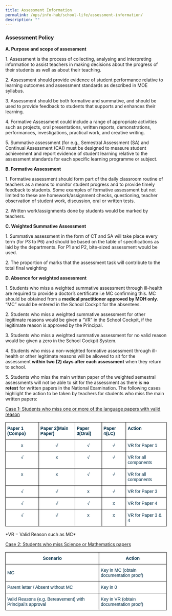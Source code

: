 ```yaml
---
title: Assessment Information
permalink: /ops/info-hub/school-life/assessment-information/
description: ""
---
```

### Assessment Policy

**A. Purpose and scope of assessment**

1\. Assessment is the process of collecting, analysing and interpreting information to assist teachers in making decisions about the progress of their students as well as about their teaching.

2\. Assessment should provide evidence of student performance relative to learning outcomes and assessment standards as described in MOE syllabus.

3\. Assessment should be both formative and summative, and should be used to provide feedback to students that supports and enhances their learning.

4\. Formative Assessment could include a range of appropriate activities such as projects, oral presentations, written reports, demonstrations, performances, investigations, practical work, and creative writing.

5\. Summative assessment (for e.g., Semestral Assessment (SA) and Continual Assessment (CA)) must be designed to measure student achievement and report evidence of student learning relative to the assessment standards for each specific learning programme or subject.

**B. Formative Assessment**

1\. Formative assessment should form part of the daily classroom routine of teachers as a means to monitor student progress and to provide timely feedback to students. Some examples of formative assessment but not limited to these are homework/assignment checks, questioning, teacher observation of student work, discussion, oral or written tests.

2\. Written work/assignments done by students would be marked by teachers.

**C.  Weighted Summative Assessment**

1\. Summative assessment in the form of CT and SA will take place every term (for P3 to P6) and should be based on the table of specifications as laid by the departments. For P1 and P2, bite-sized assessment would be used.

2\. The proportion of marks that the assessment task will contribute to the total final weighting

**D.  Absence for weighted assessment**

1\. Students who miss a weighted summative assessment through ill-health are required to provide a doctor’s certificate i.e MC confirming this. MC should be obtained from a&nbsp;**medical practitioner approved by MOH only**. “MC” would be entered in the School Cockpit for the absentees.

2\. Students who miss a weighted summative assessment for other legitimate reasons would be given a “VR” in the School Cockpit, if the legitimate reason is approved by the Principal.

3\. Students who miss a weighted summative assessment for no valid reason would be given a zero in the School Cockpit System.

4\. Students who miss a non-weighted formative assessment through ill-health or other legitimate reasons will be allowed to sit for the assessment&nbsp;**within two (2) days after each assessment**&nbsp;when they return to school.

5\. Students who miss the main written paper of the weighted semestral assessments will not be able to sit for the assessment as there is&nbsp;**no retest**&nbsp;for written papers in the National Examination. The following cases highlight the action to be taken by teachers for students who miss the main written papers:

<u>Case 1: Students who miss one or more of the language papers with valid reason</u>

<style type="text/css">
.tg  {border-collapse:collapse;border-spacing:0;}
.tg td{border-color:black;border-style:solid;border-width:1px;font-family:Arial, sans-serif;font-size:14px;
  overflow:hidden;padding:10px 5px;word-break:normal;}
.tg th{border-color:black;border-style:solid;border-width:1px;font-family:Arial, sans-serif;font-size:14px;
  font-weight:normal;overflow:hidden;padding:10px 5px;word-break:normal;}
.tg .tg-h1v5{background-color:#FFF;color:#002D46;font-weight:bold;text-align:left;vertical-align:top}
.tg .tg-ilyo{background-color:#FFF;color:#002D46;text-align:center;vertical-align:top}
.tg .tg-vd2a{background-color:#FFF;color:#002D46;text-align:left;vertical-align:top}
</style>
<table class="tg">
<thead>
  <tr>
    <th class="tg-h1v5">Paper 1 (Compo)<br></th>
    <th class="tg-h1v5"><span style="background-color:initial">Paper 2(Main Paper)</span></th>
    <th class="tg-h1v5"><span style="background-color:initial">Paper 3(Oral)</span></th>
    <th class="tg-h1v5"><span style="background-color:initial">Paper 4(LC)</span></th>
    <th class="tg-h1v5">Action<br></th>
  </tr>
</thead>
<tbody>
  <tr>
    <td class="tg-ilyo">x</td>
    <td class="tg-ilyo">√<br></td>
    <td class="tg-ilyo">√<br></td>
    <td class="tg-ilyo">√<br></td>
    <td class="tg-vd2a">VR for Paper 1<br></td>
  </tr>
  <tr>
    <td class="tg-ilyo">√<br></td>
    <td class="tg-ilyo">x</td>
    <td class="tg-ilyo">√<br></td>
    <td class="tg-ilyo">√<br></td>
    <td class="tg-vd2a">VR for all components<br></td>
  </tr>
  <tr>
    <td class="tg-ilyo">x</td>
    <td class="tg-ilyo">x</td>
    <td class="tg-ilyo">√<br></td>
    <td class="tg-ilyo">√<br></td>
    <td class="tg-vd2a">VR for all components<br></td>
  </tr>
  <tr>
    <td class="tg-ilyo">√<br></td>
    <td class="tg-ilyo">√<br></td>
    <td class="tg-ilyo">x</td>
    <td class="tg-ilyo">√<br></td>
    <td class="tg-vd2a">VR for Paper 3<br></td>
  </tr>
  <tr>
    <td class="tg-ilyo">√<br></td>
    <td class="tg-ilyo">√<br></td>
    <td class="tg-ilyo">√<br></td>
    <td class="tg-ilyo">x</td>
    <td class="tg-vd2a">VR for Paper 4<br></td>
  </tr>
  <tr>
    <td class="tg-ilyo">√<br></td>
    <td class="tg-ilyo">√<br></td>
    <td class="tg-ilyo">x</td>
    <td class="tg-ilyo">x</td>
    <td class="tg-vd2a">VR for Paper 3 &amp; 4<br></td>
  </tr>
</tbody>
</table>
*VR = Valid Reason such as MC*

<u>Case 2: Students who miss Science or Mathematics papers</u>

<style type="text/css">
.tg  {border-collapse:collapse;border-spacing:0;}
.tg td{border-color:black;border-style:solid;border-width:1px;font-family:Arial, sans-serif;font-size:14px;
  overflow:hidden;padding:10px 5px;word-break:normal;}
.tg th{border-color:black;border-style:solid;border-width:1px;font-family:Arial, sans-serif;font-size:14px;
  font-weight:normal;overflow:hidden;padding:10px 5px;word-break:normal;}
.tg .tg-67ya{background-color:#FFF;color:#002D46;text-align:left;vertical-align:middle}
.tg .tg-dzgf{background-color:#FFF;color:#002D46;font-weight:bold;text-align:center;vertical-align:top}
</style>
<table class="tg">
<thead>
  <tr>
    <th class="tg-dzgf">Scenario<br></th>
    <th class="tg-dzgf">Action<br></th>
  </tr>
</thead>
<tbody>
  <tr>
    <td class="tg-67ya">MC</td>
    <td class="tg-67ya">Key in MC (obtain documentation proof)</td>
  </tr>
  <tr>
    <td class="tg-67ya">Parent letter / Absent without MC<br></td>
    <td class="tg-67ya">Key in 0<br></td>
  </tr>
  <tr>
    <td class="tg-67ya">Valid Reasons (e.g. Bereavement) with Principal’s approval<br></td>
    <td class="tg-67ya">Key in VR (obtain documentation proof)</td>
  </tr>
</tbody>
</table>